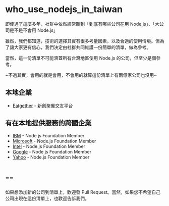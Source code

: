 # who_use_nodejs_in_taiwan

即使過了這麼多年，社群中依然經常聽到「到底有哪些公司在用 Node.js」、「大公司是不是不會用 Node.js」

雖然，我們都知道，技術的選擇其實有很多考量因素，以及合適的使用情境。但為了讓大家更有信心，我們決定由社群共同維護一份簡單的清單，做為參考。

當然，這一份清單不可能涵蓋所有台灣地區使用 Node.js 的公司，但至少是個參考。

~不過其實，會用的就是會用，不會用的就算這份清單上有兩億家公司也沒用~

## 本地企業

- [Eatgether](https://eatgether.com/) - 新創聚餐交友平台

## 有在本地提供服務的跨國企業

- [IBM](http://ibm.com/) - Node.js Foundation Member
- [Microsoft](https://microsoft.com/) - Node.js Foundation Member
- [Intel](http://intel.com/) - Node.js Foundation Member
- [Google](https://google.com/) - Node.js Foundation Member
- [Yahoo](https://yahoo.com/) - Node.js Foundation Member

# --

如果想添加新的公司到清單上，歡迎發 Pull Request。當然，如果您不希望自己公司出現在這份清單上，也歡迎告訴我們。

